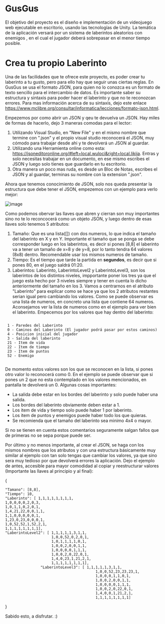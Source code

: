 # GusGus
 El objetivo del proyecto es el diseño e implementación de un videojuego web ejecutable en escritorio, usando las tecnologías de Unity. La temática de la aplicación versará por un sistema de laberintos aleatorios con enemigos , en el cual el jugador deberá sobrepasar en el menor tiempo posible. 
 
 # Crea tu propio Laberinto
 
 Una de las facilidades que te ofrece este proyecto, es poder crear tu laberinto a tu gusto, pero para ello hay que seguir unas ciertas reglas. En GusGus se usa el formato JSON, para quien no lo conozca es un formato de texto sencillo para el intercambio de datos. Es importante saber su estructura y sintaxis para poder hacer el laberinto y que no te reconozcan errores. Para mas información acerca de su sintaxis, dejo este enlace https://www.mclibre.org/consultar/informatica/lecciones/formato-json.html.
 
Empezemos por como abrir un JSON y qeu te devuelva un JSON. Hay miles de formas de hacerlo, dejo 3 maneras comodas para el lector:
1. Utilizando Visual Studio, en "New File" y en el mismo nombre que termine con ".json" y el propio visual studio reconocerá el JSON, muy cómodo para trabajar desde ahi y te devolverá un JSON al guardar.
2. Utilizando una Herramienta online como esta: https://jsoneditoronline.org/#left=local.wuloci&right=local.likija. Entras y solo necesitas trabajar en un documento, en ese mismo escribes el JSON y luego solo tienes que guardarlo en tu escritorio.
3. Otra manera un poco mas ruda, es desde un Bloc de Notas, escribes el JSON y al guardar, terminas su nombre con la extension ".json".

Ahora que tenemos conocimiento de JSON, solo nos queda presentar la estructura que debe tener el JSON, empezemos con un ejemplo para verlo mejor:



![image](https://github.com/TFG-Framigdom/GusGus/assets/80247805/9c832e3e-44ac-494b-aaaa-de87f7e6458a)


Como podemos obervar las llaves que abren y cierran son muy importantes sino no te lo reconcocerá como un objeto JSON, y luego dentro de esas llaves solo tenemos 5 atributos:
1. Tamaño: Que es una lista([]) con dos numeros, lo que indica el tamaño del laberinto en X y en Y. Importante el tamaño que se ponga se debe corresponder luego en los laberintos, es decir si pones [8,8] el laberinto va a tener un tamaño de x=8 y de y=8, por lo tanto tendra 64 valores (8x8) dentro. Recomendable usar los mismos numeros de tamaño.
2. Tiempo: Es el tiempo que tarde la partida en **segundos**, es decir que si pones 80, en el juego saldrá 01:20.
3. Laberintos: Laberinto, LaberintoLevel2 y LaberintoLevel3, son los laberintos de los distintos niveles, impportante poner los tres ya que el juego esta hecho por 3 niveles siempre y tener en cuenta lo dicho anteriormente del tamaño en los 3. Vamos a centrarnos en el atributo "Laberinto" para explicar como se hace ya que los 2 atributos restantes serian igual pero cambiando los valores. Como se puede observar es una lista de numeros, en concreto una lista que contiene 64 numeros. Aconsejamos ver la lista de numeros como en el ejemplo para ver bien el laberinto. Empecemos por los valores que hay dentro del laberinto:
```

 1 - Paredes del Laberinto
 0 - Caminos del Laberinto (El jugador podrá pasar por estos caminos)
 4 - Posicion inicial del jugador
 3 - Salida del laberinto
 21 - Item de vida
 22 - Item de tiempo
 23 - Item de puntos
 52 - Enemigo
 
```

De momento estos valores son los que se reconocen en la lista, si pones otro valor lo reconocerá como 0. En el ejemplo se puede observar que si pones un 2 que no esta contemplado en los valores mencionados, en pantalla te devolverá un 0. Algunas cosas importantes:

- La salida debe estar en los bordes del laberinto y solo puede haber una salida.
- Los bordes del laberinto obviamente deben estar a 1. 
- Los item de vida y tiempo solo puede haber 1 por laberinto.
- Los item de puntos y enemigos puede haber todo los que quieras.
- Se recomienda que el tamaño del laberinto sea minimo 4x4 o mayor.

Si no se tienen en cuenta estos comentarios seguramente salgan fallos que de primeras no se sepa porque puede ser.


Por último y no menos importante, al crear el JSON, se haga con los mismos nombres que los atributos y con una estructura básicamente muy similar al ejemplo con tan solo tengas que cambiar los valores, ya que sino sera muy tedioso por que devolverá errores la aplicación. Dejo el ejemplo de antes, accesible para mayor comodidad al copiar y reestructurar valores (Importante las llaves al principio y al final):

{

    "Tamano": [8,8],
    "Tiempo": 10,
    "Laberinto": [ 1,1,1,1,1,1,1,1,
    1,0,0,0,0,2,0,3,
    1,0,1,1,0,2,0,1,
    1,4,21,22,0,0,1,1,
    1,1,0,0,0,0,0,1,
    1,23,0,23,0,0,0,1,
    1,0,52,52,1,52,2,1,
    1,1,1,1,1,1,1,1],
    "LaberintoLevel2": [ 1,1,1,1,1,3,1,1,
                         1,0,0,52,0,2,0,1,
                         1,0,1,1,1,1,0,1,
                         1,0,0,2,0,0,1,1,
                         1,0,0,0,0,1,1,1,
                         1,0,0,2,0,22,0,1,
                         1,4,0,23,1,21,2,1,
                         1,1,1,1,1,1,1,1],
                    "LaberintoLevel3": [ 1,1,1,1,1,3,1,1,
                                             1,0,0,52,23,23,23,1,
                                             1,0,0,0,1,1,0,1,
                                             1,0,0,2,0,0,1,1,
                                             1,0,0,0,0,1,1,1,
                                             1,0,0,2,0,22,0,1,
                                             1,4,0,0,1,21,2,1,
                                             1,1,1,1,1,1,1,1]
                                             

}

Sabido esto, a disfrutar. :)
